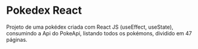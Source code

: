 # Pokedex React

Projeto de uma pokédex criada com React JS (useEffect, useState), consumindo a Api do PokeApi, listando todos os pokémons, dividido em 47 páginas.
